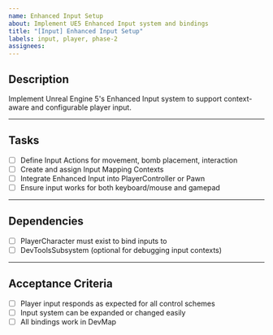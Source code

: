 ```yaml
---
name: Enhanced Input Setup
about: Implement UE5 Enhanced Input system and bindings
title: "[Input] Enhanced Input Setup"
labels: input, player, phase-2
assignees: 
---
```


## Description

Implement Unreal Engine 5's Enhanced Input system to support context-aware and configurable player input.

---

## Tasks

- [ ] Define Input Actions for movement, bomb placement, interaction  
- [ ] Create and assign Input Mapping Contexts  
- [ ] Integrate Enhanced Input into PlayerController or Pawn  
- [ ] Ensure input works for both keyboard/mouse and gamepad  

---

## Dependencies

- [ ] PlayerCharacter must exist to bind inputs to  
- [ ] DevToolsSubsystem (optional for debugging input contexts)  

---

## Acceptance Criteria

- [ ] Player input responds as expected for all control schemes  
- [ ] Input system can be expanded or changed easily  
- [ ] All bindings work in DevMap  
